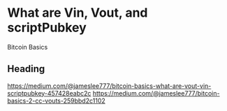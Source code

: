 # What are Vin, Vout, and scriptPubkey

Bitcoin Basics

## Heading

https://medium.com/@jameslee777/bitcoin-basics-what-are-vout-vin-scriptpubkey-457428eabc2c
https://medium.com/@jameslee777/bitcoin-basics-2-cc-vouts-259bbd2c1102

